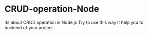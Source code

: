 # CRUD-operation-Node
Its about CRUD operation in Node.js Try to use this way it help you to backend of your project
